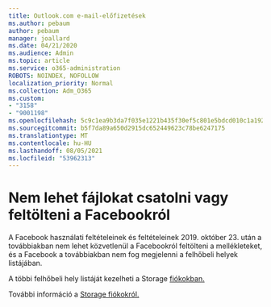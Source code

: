 ```yaml
---
title: Outlook.com e-mail-előfizetések
ms.author: pebaum
author: pebaum
manager: joallard
ms.date: 04/21/2020
ms.audience: Admin
ms.topic: article
ms.service: o365-administration
ROBOTS: NOINDEX, NOFOLLOW
localization_priority: Normal
ms.collection: Adm_O365
ms.custom:
- "3158"
- "9001198"
ms.openlocfilehash: 5c9c1ea9b3da7f035e1221b435f30ef5c801e5bdcd010c1a1922d712b6d626b0
ms.sourcegitcommit: b5f7da89a650d2915dc652449623c78be6247175
ms.translationtype: MT
ms.contentlocale: hu-HU
ms.lasthandoff: 08/05/2021
ms.locfileid: "53962313"
---
```

# <a name="unable-to-attach-or-upload-files-from-facebook"></a>Nem lehet fájlokat csatolni vagy feltölteni a Facebookról

A Facebook használati feltételeinek és feltételeinek 2019. október 23. után a továbbiakban nem lehet közvetlenül a Facebookról feltölteni a mellékleteket, és a Facebook a továbbiakban nem fog megjelenni a felhőbeli helyek listájában. 

A többi felhőbeli hely listáját kezelheti a Storage [fiókokban.](https://go.microsoft.com/fwlink/?linkid=2111075)

További információ a [Storage fiókokról.](https://support.office.com/article/477cb7cc-5732-4c40-8f23-30472de8138a)
  